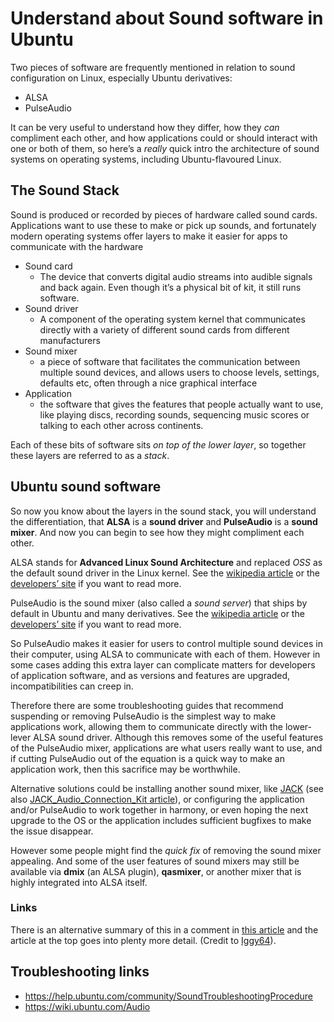 # Understand about Sound software in Ubuntu

Two pieces of software are frequently mentioned in relation to sound configuration on Linux, especially Ubuntu derivatives: 

* ALSA 
* PulseAudio 

It can be very useful to understand how they differ, how they _can_ compliment each other, and how applications could or should interact with one or both of them, so here’s a _really_ quick intro the architecture of sound systems on operating systems, including Ubuntu-flavoured Linux. 

## The Sound Stack

Sound is produced or recorded by pieces of hardware called sound cards. Applications want to use these to make or pick up sounds, and fortunately modern operating systems offer layers to make it easier for apps to communicate with the hardware 

* Sound card 
  - The device that converts digital audio streams into audible signals and back again. Even though it’s a physical bit of kit, it still runs software. 
* Sound driver 
  - A component of the operating system kernel that communicates directly with a variety of different sound cards from different manufacturers 
* Sound mixer 
  - a piece of software that facilitates the communication between multiple sound devices, and allows users to choose levels, settings, defaults etc, often through a nice graphical interface
* Application 
  - the software that gives the features that people actually want to use, like playing discs, recording sounds, sequencing music scores or talking to each other across continents. 

Each of these bits of software sits _on top of the lower layer_, so together these layers are referred to as a _stack_. 

## Ubuntu sound software 
So now you know about the layers in the sound stack, you will understand the differentiation, that **ALSA** is a **sound driver** and **PulseAudio** is a **sound mixer**. And now you can begin to see how they might compliment each other.

ALSA stands for **Advanced Linux Sound Architecture** and replaced _OSS_ as the default sound driver in the Linux kernel. See the [wikipedia article](http://en.wikipedia.org/wiki/Advanced_Linux_Sound_Architecture) or the [developers’ site](http://www.alsa-project.org/) if you want to read more.

PulseAudio is the sound mixer (also called a _sound server_) that ships by default in Ubuntu and many derivatives. See the [wikipedia article](http://en.wikipedia.org/wiki/PulseAudio) or the [developers’ site](http://www.freedesktop.org/wiki/Software/PulseAudio/) if you want to read more.

So PulseAudio makes it easier for users to control multiple sound devices in their computer, using ALSA to communicate with each of them. However in some cases adding this extra layer can complicate matters for developers of application software, and as versions and features are upgraded, incompatibilities can creep in.

Therefore there are some troubleshooting guides that recommend suspending or removing PulseAudio is the simplest way to make applications work, allowing them to communicate directly with the lower-lever ALSA sound driver. Although this removes some of the useful features of the PulseAudio mixer, applications are what users really want to use, and if cutting PulseAudio out of the equation is a quick way to make an application work, then this sacrifice may be worthwhile.

Alternative solutions could be installing another sound mixer, like [JACK](http://jackaudio.org/) (see also [JACK_Audio_Connection_Kit article](http://en.wikipedia.org/wiki/)), or configuring the application and/or PulseAudio to work together in harmony, or even hoping the next upgrade to the OS or the application includes sufficient bugfixes to make the issue disappear.

However some people might find the _quick fix_ of removing the sound mixer appealing. And some of the user features of sound mixers may still be available via **dmix** (an ALSA plugin), **qasmixer**, or another mixer that is highly integrated into ALSA itself.

### Links

There is an alternative summary of this in a comment in [this article](http://tuxradar.com/content/how-it-works-linux-audio-explained#comment-7448) and the article at the top goes into plenty more detail. (Credit to [Iggy64](http://ubuntuforums.org/showthread.php?t=2102513&amp;p=12444738#post12444738)).

## Troubleshooting links

* https://help.ubuntu.com/community/SoundTroubleshootingProcedure 
* https://wiki.ubuntu.com/Audio
